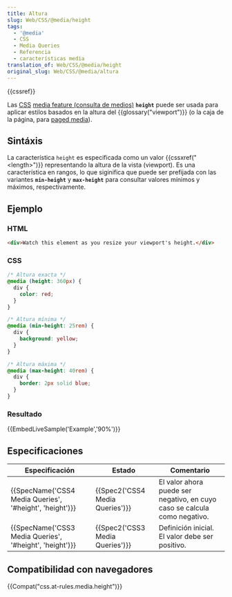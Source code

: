 ```yaml
---
title: Altura
slug: Web/CSS/@media/height
tags:
  - '@media'
  - CSS
  - Media Queries
  - Referencia
  - características media
translation_of: Web/CSS/@media/height
original_slug: Web/CSS/@media/altura
---
```

{{cssref}}

Las [CSS](/es/docs/CSS) [media feature (consulta de medios)](/es/docs/Web/CSS/Media_Queries/Using_media_queries#Media_features) **`height`** puede ser usada para aplicar estilos basados en la altura del {{glossary("viewport")}} (o la caja de la página, para [paged media](/es/docs/Web/CSS/Paged_media)).

## Sintáxis

La característica `height` es especificada como un valor {{cssxref("&lt;length&gt;")}} representando la altura de la vista (viewport). Es una característica en rangos, lo que siginifica que puede ser prefijada con las variantes **`min-height`** y **`max-height`** para consultar valores mínimos y máximos, respectivamente.

## Ejemplo

### HTML

```html
<div>Watch this element as you resize your viewport's height.</div>
```

### CSS

```css
/* Altura exacta */
@media (height: 360px) {
  div {
    color: red;
  }
}

/* Altura mínima */
@media (min-height: 25rem) {
  div {
    background: yellow;
  }
}

/* Altura máxima */
@media (max-height: 40rem) {
  div {
    border: 2px solid blue;
  }
}
```

### Resultado

{{EmbedLiveSample('Example','90%')}}

## Especificaciones

| Especificación                                                           | Estado                                   | Comentario                                                                |
| ------------------------------------------------------------------------ | ---------------------------------------- | ------------------------------------------------------------------------- |
| {{SpecName('CSS4 Media Queries', '#height', 'height')}} | {{Spec2('CSS4 Media Queries')}} | El valor ahora puede ser negativo, en cuyo caso se calcula como negativo. |
| {{SpecName('CSS3 Media Queries', '#height', 'height')}} | {{Spec2('CSS3 Media Queries')}} | Definición inicial. El valor debe ser positivo.                           |

## Compatibilidad con navegadores

{{Compat("css.at-rules.media.height")}}
